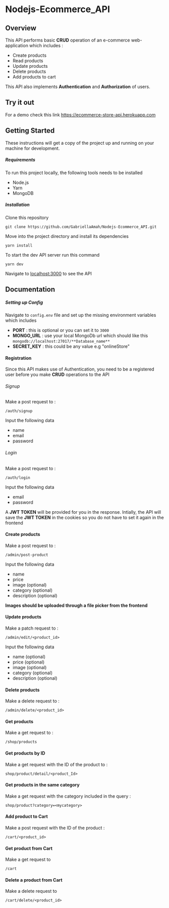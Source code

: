 # Nodejs-Ecommerce_API

## Overview

This API performs basic **CRUD** operation of an e-commerce web-application which includes :

- Create products
- Read products
- Update products
- Delete products
- Add products to cart

This API also implements **Authentication** and **Authorization** of users.

## Try it out

For a demo check this link
<https://ecommerce-store-api.herokuapp.com>

## Getting Started

These instructions will get a copy of the project up and running on your machine for development.

##### Requirements

To run this project locally, the following tools needs to be installed

- Node.js
- Yarn
- MongoDB

##### Installation

Clone this repository

`git clone https://github.com/GabriellaAmah/Nodejs-Ecommerce_API.git`

Move into the project directory and install its dependencies

`yarn install`

To start the dev API server run this command

`yarn dev`

Navigate to <localhost:3000> to see the API

## Documentation

##### Setting up Config

Navigate to `config.env` file and set up the missing environment variables which includes

- **PORT** : this is optional or you can set it to `3000`
- **MONGO_URL** : use your local MongoDb url which should like this `mongodb://localhost:27017/**Database_name**`
- **SECRET_KEY** : this could be any value e.g "onlineStore"

#### Registration

Since this API makes use of Authentication, you need to be a registered user before you make **CRUD** operations to the API

###### Signup

Make a post request to :

```
/auth/signup
```

Input the following data

- name
- email
- password

###### Login

Make a post request to :

```
/auth/login
```

Input the following data

- email
- password

A **JWT TOKEN** will be provided for you in the response. Intially, the API will save the **JWT TOKEN** in the cookies so you do not have to set it again in the frontend

#### Create products

Make a post request to :

```
/admin/post-product
```

Input the following data

- name
- price
- image (optional)
- category (optional)
- description (optional)

**Images should be uploaded through a file picker from the frontend**

#### Update products

Make a patch request to :

```
/admin/edit/<product_id>
```

Input the following data

- name (optional)
- price (optional)
- image (optional)
- category (optional)
- description (optional)

#### Delete products

Make a delete request to :

```
/admin/delete/<product_id>
```

#### Get products

Make a get request to :

```
/shop/products
```

#### Get products by ID

Make a get request with the ID of the product to :

```
shop/product/detail/<product_Id>
```

#### Get products in the same category

Make a get request with the category included in the query :

```
shop/product?category=<mycategory>
```

#### Add product to Cart

Make a post request with the ID of the product :

```
/cart/<product_id>
```

#### Get product from Cart

Make a get request to

```
/cart
```

#### Delete a product from Cart

Make a delete request to

```
/cart/delete/<product_id>
```
